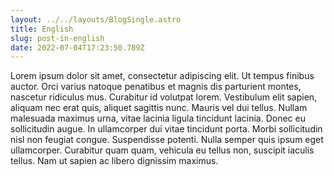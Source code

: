 ```yaml
---
layout: ../../layouts/BlogSingle.astro
title: English
slug: post-in-english
date: 2022-07-04T17:23:50.789Z
---
```

Lorem ipsum dolor sit amet, consectetur adipiscing elit. Ut tempus finibus auctor. Orci varius natoque penatibus et magnis dis parturient montes, nascetur ridiculus mus. Curabitur id volutpat lorem. Vestibulum elit sapien, aliquam nec erat quis, aliquet sagittis nunc. Mauris vel dui tellus. Nullam malesuada maximus urna, vitae lacinia ligula tincidunt lacinia. Donec eu sollicitudin augue. In ullamcorper dui vitae tincidunt porta. Morbi sollicitudin nisl non feugiat congue. Suspendisse potenti. Nulla semper quis ipsum eget ullamcorper. Curabitur quam quam, vehicula eu tellus non, suscipit iaculis tellus. Nam ut sapien ac libero dignissim maximus.